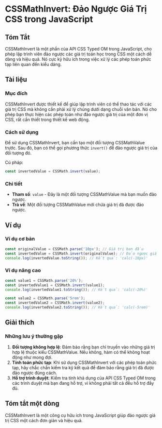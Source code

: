 <!--
Meta Description: # CSSMathInvert: Đảo Ngược Giá Trị CSS trong JavaScript ## Tóm Tắt CSSMathInvert là một phần của API CSS Typed OM trong JavaScript, cho phép lập trình...
Meta Keywords: giá, trị, đảo, ngược, một
-->

# CSSMathInvert: Đảo Ngược Giá Trị CSS trong JavaScript

## Tóm Tắt
CSSMathInvert là một phần của API CSS Typed OM trong JavaScript, cho phép lập trình viên đảo ngược các giá trị toán học trong CSS một cách dễ dàng và hiệu quả. Nó cực kỳ hữu ích trong việc xử lý các phép toán phức tạp liên quan đến kiểu dáng.

## Tài liệu
### Mục đích
CSSMathInvert được thiết kế để giúp lập trình viên có thể thao tác với các giá trị CSS mà không cần phải xử lý chúng dưới dạng chuỗi văn bản. Nó cho phép bạn thực hiện các phép toán như đảo ngược giá trị của một đơn vị CSS, rất cần thiết trong thiết kế web động.

### Cách sử dụng
Để sử dụng CSSMathInvert, bạn cần tạo một đối tượng CSSMathValue trước. Sau đó, bạn có thể gọi phương thức `invert()` để đảo ngược giá trị của đối tượng đó. 

Cú pháp:
```javascript
const invertedValue = CSSMath.invert(value);
```

### Chi tiết
- **Tham số**: `value` - Đây là một đối tượng CSSMathValue mà bạn muốn đảo ngược.
- **Trả về**: Một đối tượng CSSMathValue mới chứa giá trị đã được đảo ngược.

## Ví dụ
### Ví dụ cơ bản
```javascript
const originalValue = CSSMath.parse('10px'); // Giá trị ban đầu
const invertedValue = CSSMath.invert(originalValue); // Đảo ngược giá trị
console.log(invertedValue.toString()); // Kết quả: 'calc(-10px)'
```

### Ví dụ nâng cao
```javascript
const value1 = CSSMath.parse('20%');
const invertedValue1 = CSSMath.invert(value1);
console.log(invertedValue1.toString()); // Kết quả: 'calc(-20%)'

const value2 = CSSMath.parse('5rem');
const invertedValue2 = CSSMath.invert(value2);
console.log(invertedValue2.toString()); // Kết quả: 'calc(-5rem)'
```

## Giải thích
### Những lưu ý thường gặp
1. **Đối tượng không hợp lệ**: Đảm bảo rằng bạn chỉ truyền vào những giá trị hợp lệ thuộc kiểu CSSMathValue. Nếu không, hàm có thể không hoạt động như mong đợi.
2. **Tính toán phức tạp**: Khi sử dụng CSSMathInvert với các phép toán phức tạp, hãy chắc chắn kiểm tra kỹ kết quả để đảm bảo rằng giá trị đã được đảo ngược đúng cách.
3. **Hỗ trợ trình duyệt**: Kiểm tra tính khả dụng của API CSS Typed OM trong các trình duyệt mà bạn đang hỗ trợ, vì không phải tất cả đều hỗ trợ đầy đủ.

## Tóm tắt một dòng
CSSMathInvert là một công cụ hữu ích trong JavaScript giúp đảo ngược giá trị CSS một cách đơn giản và hiệu quả.